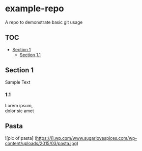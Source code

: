 # example-repo
A repo to demonstrate basic git usage

## TOC
* [Section 1](#section-1) 
	* [Section 1.1](#section-1.1)

## Section 1
Sample Text

### 1.1
Lorem ipsum,  
dolor sic amet

## Pasta
![pic of pasta]
(https://i1.wp.com/www.sugarlovespices.com/wp-content/uploads/2015/03/pasta.jpg)


